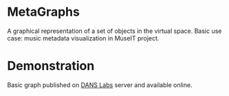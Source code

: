 # MetaGraphs
A graphical representation of a set of objects in the virtual space. Basic use case: music metadata visualization in MuseIT project.

# Demonstration
Basic graph published on [DANS Labs](https://kg.zandbak.dans.knaw.nl/graph/text-nodes/) server and available online.
